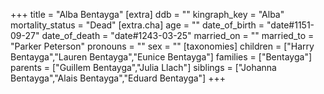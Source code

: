 +++
title = "Alba Bentayga"
[extra]
ddb = ""
kingraph_key = "Alba"
mortality_status = "Dead"
[extra.cha]
age = ""
date_of_birth = "date#1151-09-27"
date_of_death = "date#1243-03-25"
married_on = ""
married_to = "Parker Peterson"
pronouns = ""
sex = ""
[taxonomies]
children = ["Harry Bentayga","Lauren Bentayga","Eunice Bentayga"]
families = ["Bentayga"]
parents = ["Guillem Bentayga","Julia Llach"]
siblings = ["Johanna Bentayga","Alais Bentayga","Eduard Bentayga"]
+++

